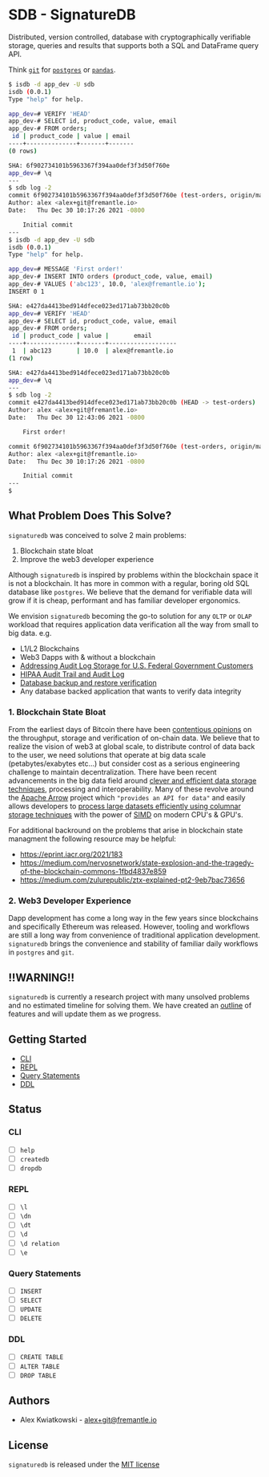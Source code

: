 # SDB - SignatureDB

Distributed, version controlled, database with cryptographically verifiable storage, queries
and results that supports both a SQL and DataFrame query API.

Think [`git`](https://git-scm.com) for [`postgres`](https://www.postgresql.org) or [`pandas`](https://pandas.pydata.org).

```bash
$ isdb -d app_dev -U sdb
isdb (0.0.1)
Type "help" for help.

app_dev=# VERIFY 'HEAD'
app_dev-# SELECT id, product_code, value, email
app_dev-# FROM orders;
 id | product_code | value | email
----+--------------+-------+-------
(0 rows)

SHA: 6f902734101b5963367f394aa0def3f3d50f760e
app_dev=# \q
---
$ sdb log -2
commit 6f902734101b5963367f394aa0def3f3d50f760e (test-orders, origin/main, origin/HEAD, main)
Author: alex <alex+git@fremantle.io>
Date:   Thu Dec 30 10:17:26 2021 -0800

    Initial commit
---
$ isdb -d app_dev -U sdb
isdb (0.0.1)
Type "help" for help.

app_dev=# MESSAGE 'First order!'
app_dev-# INSERT INTO orders (product_code, value, email)
app_dev-# VALUES ('abc123', 10.0, 'alex@fremantle.io');
INSERT 0 1

SHA: e427da4413bed914dfece023ed171ab73bb20c0b
app_dev=# VERIFY 'HEAD'
app_dev-# SELECT id, product_code, value, email
app_dev-# FROM orders;
 id | product_code | value |       email
----+--------------+-------+-------------------
 1  | abc123       | 10.0  | alex@fremantle.io
(1 row)

SHA: e427da4413bed914dfece023ed171ab73bb20c0b
app_dev=# \q
---
$ sdb log -2
commit e427da4413bed914dfece023ed171ab73bb20c0b (HEAD -> test-orders)
Author: alex <alex+git@fremantle.io>
Date:   Thu Dec 30 12:43:06 2021 -0800

    First order!

commit 6f902734101b5963367f394aa0def3f3d50f760e (test-orders, origin/main, origin/HEAD, main)
Author: alex <alex+git@fremantle.io>
Date:   Thu Dec 30 10:17:26 2021 -0800

    Initial commit
---
$
```

## What Problem Does This Solve?

`signaturedb` was conceived to solve 2 main problems:

1. Blockchain state bloat
2. Improve the web3 developer experience

Although `signaturedb` is inspired by problems within the blockchain space it is not a blockchain. It has
more in common with a regular, boring old SQL database like `postgres`. We believe that the demand for
verifiable data will grow if it is cheap, performant and has familiar developer ergonomics.

We envision `signaturedb` becoming the go-to solution for any `OLTP` or `OLAP` workload that requires
application data verification all the way from small to big data. e.g.

- L1/L2 Blockchains
- Web3 Dapps with & without a blockchain
- [Addressing Audit Log Storage for U.S. Federal Government Customers](https://cloudblogs.microsoft.com/industry-blog/microsoft-in-business/government/2021/04/14/addressing-audit-log-storage-for-u-s-federal-government-customers/)
- [HIPAA Audit Trail and Audit Log](https://compliancy-group.com/hipaa-audit-log-requirements/)
- [Database backup and restore verification](https://docs.oracle.com/cd/B19306_01/backup.102/b14192/strategy004.htm)
- Any database backed application that wants to verify data integrity

### 1. Blockchain State Bloat

From the earliest days of Bitcoin there have been [contentious opinions](https://blog.bitmex.com/the-blocksize-war-chapter-1-first-strike/) on 
the throughput, storage and verification of on-chain data. We believe that to realize the vision of web3
at global scale, to distribute control of data back to the user, we need solutions that operate at big
data scale (petabytes/exabytes etc...) but consider cost as a serious engineering challenge to maintain
decentralization. There have been recent advancements in the big data field around [clever and efficient data storage techniques](https://databricks.com/glossary/what-is-parquet), 
processing and interoperability. Many of these revolve around the [Apache Arrow](https://arrow.apache.org/)
project which `"provides an API for data"` and easily allows developers to [process large datasets efficiently using columnar storage techniques](https://towardsdatascience.com/apache-arrow-read-dataframe-with-zero-memory-69634092b1a)
with the power of [SIMD](https://en.wikipedia.org/wiki/Single_instruction,_multiple_data) on modern CPU's & GPU's.

For additional backround on the problems that arise in blockchain state managment the following resource may be helpful:

* https://eprint.iacr.org/2021/183
* https://medium.com/nervosnetwork/state-explosion-and-the-tragedy-of-the-blockchain-commons-1fbd4837e859
* https://medium.com/zulurepublic/ztx-explained-pt2-9eb7bac73656

### 2. Web3 Developer Experience

Dapp development has come a long way in the few years since blockchains and specifically Ethereum was released. However, tooling and 
workflows are still a long way from convenience of traditional application development. `signaturedb` brings the convenience and stability of 
familiar daily workflows in `postgres` and `git`.

## !!WARNING!!

`signaturedb` is currently a research project with many unsolved problems and no estimated
timeline for solving them. We have created an [outline](#status) of features and will update them as we progress.

## Getting Started

* [CLI](./docs/cli.md)
* [REPL](./docs/repl.md)
* [Query Statements](./docs/query_statements.md)
* [DDL](./docs/ddl.md)

## Status

### CLI

* [ ] `help`
* [ ] `createdb`
* [ ] `dropdb`

### REPL

* [ ] `\l`
* [ ] `\dn`
* [ ] `\dt`
* [ ] `\d`
* [ ] `\d relation`
* [ ] `\e`

### Query Statements

* [ ] `INSERT`
* [ ] `SELECT`
* [ ] `UPDATE`
* [ ] `DELETE`

### DDL

* [ ] `CREATE TABLE`
* [ ] `ALTER TABLE`
* [ ] `DROP TABLE`

## Authors

- Alex Kwiatkowski - alex+git@fremantle.io

## License

`signaturedb` is released under the [MIT license](./LICENSE)
